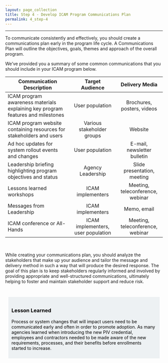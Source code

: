 ```yaml
---
layout: page_collection
title: Step 4 - Develop ICAM Program Communications Plan
permalink: 4_step-4
---
```

<script>
$(function() {
  $( "#accordion" ).accordion({
    heightStyle: "content",
    collapsible: "true",
    active: "false"
  });
});
</script>

<script src="https://use.fontawesome.com/e20c671b68.js"></script>
-----------------------------------------------------------

To communicate consistently and effectively, you should create a communications plan early in the program life cycle. A Communications Plan will outline the objectives, goals, themes and approach of the overall program.

We’ve provided you a summary of some common communications that you should include in your ICAM program below. 



| <center> Communication Description </center> | <center> Target Audience </center> | <center> Delivery Media </center> | 
|----------------------------------------------|:-----------------------:|:---------:|
| ICAM program awareness materials explaining key program features and milestones | User population | Brochures, posters, videos |
| ICAM program website containing resources for stakeholders and users | Various stakeholder groups | Website |
| Ad hoc updates for system rollout events and changes | User population | E-mail, newsletter bulletin | 
| Leadership briefing highlighting program objectives and status | Agency Leadership | Slide presentation, meeting | 
| Lessons learned workshops | ICAM implementers | Meeting, teleconference, webinar | 
| Messages from Leadership | ICAM implementers | Memo, email |
| ICAM conference or All-Hands | ICAM implementers, user population | Meeting, teleconference, webinar |

<br>

While creating your communications plan, you should analyze the stakeholders that make up your audience and tailor the message and delivery method in such a way that will produce the desired response. The goal of this plan is to keep stakeholders regularly informed and involved by providing appropriate and well-structured communications, ultimately helping to foster and maintain stakeholder support and reduce risk.

<br>

<div style="background-color: #edf1f3;color: black;margin: 10px;padding: 10px">

<h3><span>Lesson Learned</span></h3>
<p><span>Process or system changes that will impact users need to be communicated early and often in order to promote adoption. As many agencies learned when introducing the new PIV credential, employees and contractors needed to be made aware of the new requirements, processes, and their benefits before enrollments started to increase.</span></p>

</div>


































